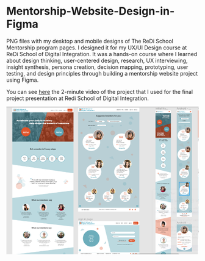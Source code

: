 # Mentorship-Website-Design-in-Figma

PNG files with my desktop and mobile designs of The ReDi School Mentorship program pages. 
I designed it for my UX/UI Design course at ReDi School of Digital Integration. It was a hands-on course where I learned about design thinking, user-centered design, research, UX interviewing, insight synthesis, persona creation, decision mapping, prototyping, user testing, and design principles through building a mentorship website project using Figma.

You can see [here](https://youtu.be/rOwtY2WfAbM) the 2-minute video of the project that I used for the final project presentation at Redi School of Digital Integration.

<img src="red.PNG" alt="screenshot">


